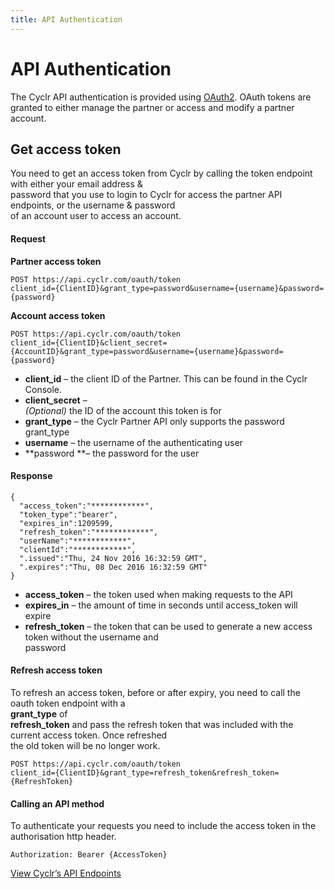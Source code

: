 ```yaml
---
title: API Authentication
---
```


# API Authentication #

The Cyclr API authentication is provided using [OAuth2](https://oauth.net/2/). OAuth tokens are granted to either manage the partner or access and modify a partner account.

Get access token
----------------

You need to get an access token from Cyclr by calling the token endpoint with either your email address &  
password that you use to login to Cyclr for access the partner API endpoints, or the username & password  
of an account user to access an account.

#### Request

**Partner access token**

    POST https://api.cyclr.com/oauth/token
    client_id={ClientID}&grant_type=password&username={username}&password={password}
    

**Account access token**

    POST https://api.cyclr.com/oauth/token
    client_id={ClientID}&client_secret={AccountID}&grant_type=password&username={username}&password={password}
    

*   **client_id** – the client ID of the Partner. This can be found in the Cyclr Console.
*   **client_secret** –  
    _(Optional)_ the ID of the account this token is for
*   **grant_type** – the Cyclr Partner API only supports the password grant\_type
*   **username** – the username of the authenticating user
*   **password **– the password for the user

#### Response

    {
      "access_token":"************",
      "token_type":"bearer",
      "expires_in":1209599,
      "refresh_token":"************",
      "userName":"************",
      "clientId":"************",
      ".issued":"Thu, 24 Nov 2016 16:32:59 GMT",
      ".expires":"Thu, 08 Dec 2016 16:32:59 GMT"
    }

*   **access_token** – the token used when making requests to the API
*   **expires_in** – the amount of time in seconds until access_token will expire
*   **refresh_token** – the token that can be used to generate a new access token without the username and  
    password

#### Refresh access token

To refresh an access token, before or after expiry, you need to call the oauth token endpoint with a  
**grant_type** of  
**refresh_token** and pass the refresh token that was included with the current access token. Once refreshed  
the old token will be no longer work.

    POST https://api.cyclr.com/oauth/token
    client_id={ClientID}&grant_type=refresh_token&refresh_token={RefreshToken}

#### Calling an API method

To authenticate your requests you need to include the access token in the authorisation http header.

    Authorization: Bearer {AccessToken}

[View Cyclr’s API Endpoints](./api-endpoints)
